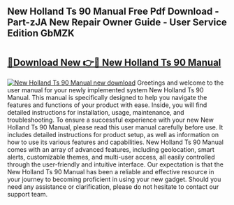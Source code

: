 ## New Holland Ts 90 Manual Free Pdf Download - Part-zJA New Repair Owner Guide - User Service Edition GbMZK

# <h2><a href="http://bc52318.oget.top/?id=New+Holland+Ts+90+Manual">🔗Download New 👉🔴 New Holland Ts 90 Manual</a></h2>

[![New Holland Ts 90 Manual new download](https://i.imgur.com/5g1atiW.png)](http://bc52318.oget.top/?id=New+Holland+Ts+90+Manual)
Greetings and welcome to the user manual for your newly implemented system New Holland Ts 90 Manual. This manual is specifically designed to help you navigate the features and functions of your product with ease. Inside, you will find detailed instructions for installation, usage, maintenance, and troubleshooting. To ensure a successful experience with your new New Holland Ts 90 Manual, please read this user manual carefully before use. It includes detailed instructions for product setup, as well as information on how to use its various features and capabilities. New Holland Ts 90 Manual comes with an array of advanced features, including geolocation, smart alerts, customizable themes, and multi-user access, all easily controlled through the user-friendly and intuitive interface. Our expectation is that the New Holland Ts 90 Manual has been a reliable and effective resource in your journey to becoming proficient in using your new gadget. Should you need any assistance or clarification, please do not hesitate to contact our support team.
